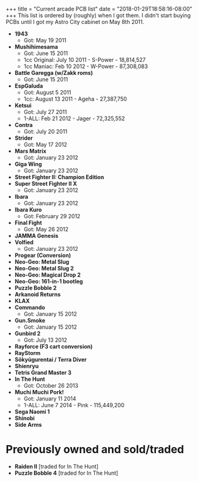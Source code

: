+++
title = "Current arcade PCB list"
date = "2018-01-29T18:58:16-08:00"
+++
This list is ordered by (roughly) when I got them.  I didn't start buying PCBs until I got my Astro City cabinet on May 8th 2011.

- **1943**
	* Got: May 19 2011
- **Mushihimesama**
	* Got: June 15 2011
	* 1cc Original: July 10 2011 - S-Power - 18,814,527
	* 1cc Maniac: Feb 10 2012 - W-Power - 87,308,083
- **Battle Garegga (w/Zakk roms)**
	* Got: June 15 2011
- **EspGaluda**
	* Got: August 5 2011
	* 1cc: August 13 2011 - Ageha - 27,387,750
- **Ketsui**
	* Got: July 27 2011
	* 1-ALL: Feb 21 2012 - Jager - 72,325,552
- **Contra**
	* Got: July 20 2011
- **Strider**
	* Got: May 17 2012
- **Mars Matrix**
	* Got: January 23 2012
- **Giga Wing**
	* Got: January 23 2012
- **Street Fighter II: Champion Edition**
- **Super Street Fighter II X**
	* Got: January 23 2012
- **Ibara**
	* Got: January 23 2012
- **Ibara Kuro**
	* Got: February 29 2012
- **Final Fight**
	* Got: May 26 2012
- **JAMMA Genesis**
- **Volfied**
	* Got: January 23 2012
- **Progear (Conversion)**
- **Neo-Geo: Metal Slug**
- **Neo-Geo: Metal Slug 2**
- **Neo-Geo: Magical Drop 2**
- **Neo-Geo: 161-in-1 bootleg**
- **Puzzle Bobble 2**
- **Arkanoid Returns**
- **KLAX**
- **Commando**
	* Got: January 15 2012
- **Gun.Smoke**
	* Got: January 15 2012
- **Gunbird 2**
	* Got: July 13 2012
- **Rayforce (F3 cart conversion)**
- **RayStorm**
- **Sōkyūgurentai / Terra Diver**
- **Shienryu**
- **Tetris Grand Master 3**
- **In The Hunt**
	* Got: October 26 2013
- **Muchi Muchi Pork!**
	* Got: January 11 2014
	* 1-ALL: June 7 2014 - Pink - 115,449,200
- **Sega Naomi 1**
- **Shinobi**
- **Side Arms**

Previously owned and sold/traded
=========

- **Raiden II** [traded for In The Hunt]
- **Puzzle Bobble 4** [traded for In The Hunt]
